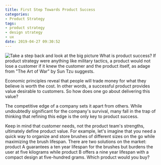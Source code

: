```yaml
---
title: First Step Towards Product Success
categories:
- Product Strategy
tags: 
- product strategy
- design strategy
- ux
date: 2019-04-27 09:30:52
---
```


![Take a step back and look at the big picture](https://images.unsplash.com/photo-1528819622765-d6bcf132f793?ixlib=rb-1.2.1&ixid=eyJhcHBfaWQiOjEyMDd9&auto=format&fit=crop&w=1650&q=80)
What is product success? If product strategy were anything like military tactics, a product would not lose a customer if it knew the customer and the product itself, as adage from "The Art of War" by Sun Tzu suggests.

Economic principles reveal that people will trade money for what they believe is worth the cost. In other words, a successful product provides value desirable to customers. So how does one go about delivering this value?

The competitive edge of a company sets it apart from others. While undoubtedly significant for the company's survival, many fall in the trap of thinking that refining this edge is the only key to product success.

Keep in mind that customer needs, not the product team's strengths, ultimately define product value. For example, let's imagine that you need a quick way to organize and store brushes of different sizes on the go while maximizing the brush lifespan. There are two solutions on the market: product A guarantees a ten year lifespan for the brushes but burdens the user at five kilograms while product B offers a nine year lifespan with a compact design at five-hundred grams. Which product would you buy?